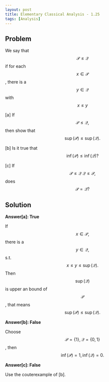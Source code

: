 ```yaml
---
layout: post
title: Elementary Classical Analysis - 1.25
tags: [Analysis]
---
```

## Problem

We say that $$\mathcal{P}\leq\mathcal{Q}$$ if for each $$x\in\mathcal{P}$$, there is a $$y\in\mathcal{Q}$$ with $$x \leq y$$

[a] If $$\mathcal{P}\leq\mathcal{Q},$$ then show that $$\sup(\mathcal{P})\leq\sup(\mathcal{Q}).$$

[b] Is it true that $$\inf(\mathcal{P})\leq\inf(\mathcal{Q})?$$

[c] If $$\mathcal{P}\leq\mathcal{Q}\;\mathcal{Q}\leq\mathcal{P},$$ does $$\mathcal{P}=\mathcal{Q}?$$


## Solution
 
**Answer[a]: True**

If $$x\in\mathcal{P},$$ there is a $$y\in\mathcal{Q},$$ s.t. $$x\leq y\leq \sup(\mathcal{Q}).$$ Then $$\sup(\mathcal{Q})$$ is upper an bound of $$\mathcal{P}$$, that means $$\sup(\mathcal{P})\leq\sup(\mathcal{Q}).$$

**Answer[b]: False**

Choose $$\mathcal{P} = \{1\}, \mathcal{Q} = \{0,1\}$$, then $$\inf(\mathcal{P}) = 1, \inf(\mathcal{Q}) = 0.$$

**Answer[c]: False**

Use the couterexample of [b].